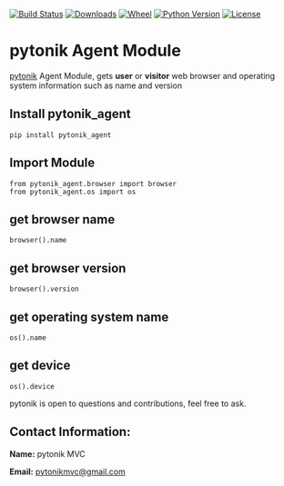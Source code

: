 [![Build Status](https://img.shields.io/pypi/v/pytonik_agent)](https://pypi.python.org/pypi/pytonik-agent)
[![Downloads](https://img.shields.io/pypi/dm/pytonik_agent)](https://pypi.python.org/pypi/pytonik-agent/)
[![Wheel](https://img.shields.io/pypi/wheel/pytonik_agent.svg)](https://pypi.python.org/pypi/pytonik-agent)
[![Python Version](https://img.shields.io/pypi/pyversions/pytonik_agent)](https://pypi.python.org/pypi/pytonik-agent)
[![License](https://img.shields.io/pypi/l/pytonik_agent)](https://pypi.python.org/pypi/pytonik-agent)

# pytonik Agent Module
[pytonik](https://pypi.python.org/pypi/pytonik) Agent Module, gets **user** or **visitor** web browser and operating system information such as name and version

## Install pytonik_agent
```
pip install pytonik_agent

```

## Import Module
```
from pytonik_agent.browser import browser
from pytonik_agent.os import os
```
## get browser name

```
browser().name
```
## get browser version

```
browser().version
```
## get operating system name

```
os().name
```

## get device

```
os().device
```

pytonik is open to questions and contributions, feel free to ask.

## Contact Information:

**Name:**  pytonik MVC

**Email:** pytonikmvc@gmail.com
